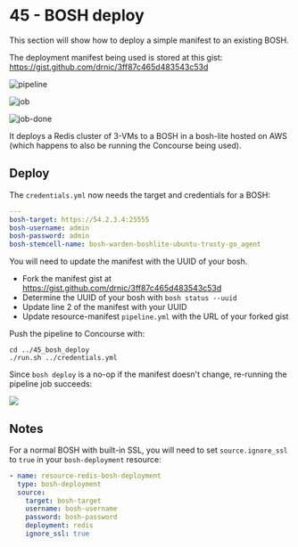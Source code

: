 45 - BOSH deploy
================

This section will show how to deploy a simple manifest to an existing BOSH.

The deployment manifest being used is stored at this gist: https://gist.github.com/drnic/3ff87c465d483543c53d

![pipeline](http://cl.ly/image/3E2b0I0D3t0Q/pipeline.png)

![job](http://cl.ly/image/3e2f0G1z3n2G/job-deploy__6_-_Concourse.png)

![job-done](http://cl.ly/image/2w0p1c2m2b3Y/job-deploy__6_-_Concourse.png)

It deploys a Redis cluster of 3-VMs to a BOSH in a bosh-lite hosted on AWS (which happens to also be running the Concourse being used).

Deploy
------

The `credentials.yml` now needs the target and credentials for a BOSH:

```yaml
---
bosh-target: https://54.2.3.4:25555
bosh-username: admin
bosh-password: admin
bosh-stemcell-name: bosh-warden-boshlite-ubuntu-trusty-go_agent
```

You will need to update the manifest with the UUID of your bosh.

- Fork the manifest gist at https://gist.github.com/drnic/3ff87c465d483543c53d
- Determine the UUID of your bosh with `bosh status --uuid`
- Update line 2 of the manifest with your UUID
- Update resource-manifest `pipeline.yml` with the URL of your forked gist

Push the pipeline to Concourse with:

```
cd ../45_bosh_deploy
./run.sh ../credentials.yml
```

Since `bosh deploy` is a no-op if the manifest doesn't change, re-running the pipeline job succeeds:

![](http://cl.ly/image/2f0l1W200q3L/bosh-deploy-redis.png)

Notes
-----

For a normal BOSH with built-in SSL, you will need to set `source.ignore_ssl` to `true` in your `bosh-deployment` resource:

```yaml
- name: resource-redis-bosh-deployment
  type: bosh-deployment
  source:
    target: bosh-target
    username: bosh-username
    password: bosh-password
    deployment: redis
    ignore_ssl: true
```
